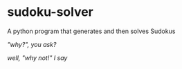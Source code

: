 # sudoku-solver
A python program that generates and then solves Sudokus

*"why?", you ask?*

*well, "why not!" I say*